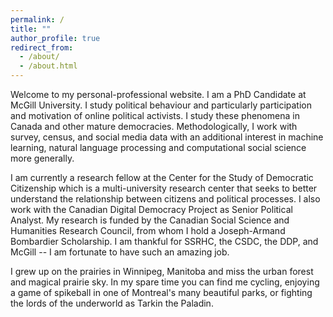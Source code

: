 ```yaml
---
permalink: /
title: ""
author_profile: true
redirect_from: 
  - /about/
  - /about.html
---
```


Welcome to my personal-professional website. I am a PhD Candidate at McGill University. I study political behaviour and particularly participation and motivation of online political activists. I study these phenomena in Canada and other mature democracies. Methodologically, I work with survey, census, and social media data with an additional interest in machine learning, natural language processing and computational social science more generally. 

I am currently a research fellow at the Center for the Study of Democratic Citizenship which is a multi-university research center that seeks to better understand the relationship between citizens and political processes. I also work with the Canadian Digital Democracy Project as Senior Political Analyst. My research is funded by the Canadian Social Science and Humanities Research Council, from whom I hold a Joseph-Armand Bombardier Scholarship. I am thankful for SSRHC, the CSDC, the DDP, and McGill -- I am fortunate to have such an amazing job.

I grew up on the prairies in Winnipeg, Manitoba and miss the urban forest and magical prairie sky. In my spare time you can find me cycling, enjoying a game of spikeball in one of Montreal's many beautiful parks, or fighting the lords of the underworld as Tarkin the Paladin.